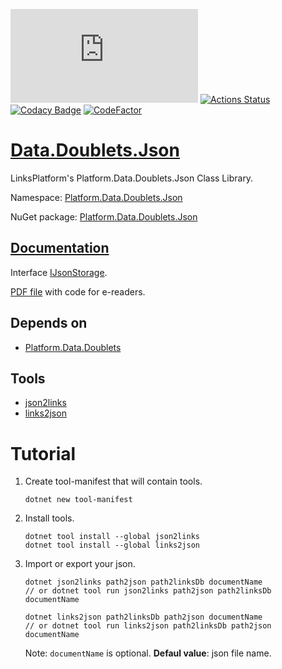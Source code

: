 [![NuGet Version and Downloads count](https://buildstats.info/nuget/Platform.Data.Doublets.Json)](https://www.nuget.org/packages/Platform.Data.Doublets.Json)
[![Actions Status](https://github.com/linksplatform/Data.Doublets.Json/workflows/CD/badge.svg)](https://github.com/linksplatform/Data.Doublets.Json/actions?workflow=CD)
[![Codacy Badge](https://api.codacy.com/project/badge/Grade/b38e839402d9451aa3e58fe05521325f)](https://app.codacy.com/gh/linksplatform/Data.Doublets.Json?utm_source=github.com&utm_medium=referral&utm_content=linksplatform/Data.Doublets.Json&utm_campaign=Badge_Grade_Settings)
[![CodeFactor](https://www.codefactor.io/repository/github/linksplatform/Data.Doublets.Json/badge)](https://www.codefactor.io/repository/github/linksplatform/Data.Doublets.Json)

# [Data.Doublets.Json](https://github.com/linksplatform/Data.Doublets.Json)

LinksPlatform's Platform.Data.Doublets.Json Class Library.

Namespace: [Platform.Data.Doublets.Json](https://linksplatform.github.io/Data.Doublets.Json/csharp/api/Platform.Data.Doublets.Json.html)

NuGet package: [Platform.Data.Doublets.Json](https://www.nuget.org/packages/Platform.Data.Doublets.Json)

## [Documentation](https://linksplatform.github.io/Data.Doublets.Json)
Interface [IJsonStorage<TLink>](https://linksplatform.github.io/Data/csharp/api/IJsonStorage.html).

[PDF file](https://linksplatform.github.io/Data.Doublets.Json/csharp/Platform.Data.Doublets.Json.pdf) with code for e-readers.

## Depends on
*   [Platform.Data.Doublets](https://github.com/linksplatform/Data.Doublets)

## Tools
- [json2links](https://www.nuget.org/packages/json2links)
- [links2json](https://www.nuget.org/packages/links2json)

# Tutorial
1. Create tool-manifest that will contain tools.
    ```shell
    dotnet new tool-manifest
    ```
2. Install tools.
    ```shell
    dotnet tool install --global json2links
    dotnet tool install --global links2json
    ```
3. Import or export your json.
    ```shell
   dotnet json2links path2json path2linksDb documentName
   // or dotnet tool run json2links path2json path2linksDb documentName
   
   dotnet links2json path2linksDb path2json documentName
   // or dotnet tool run links2json path2linksDb path2json documentName
   ```
   Note: `documentName` is optional. **Defaul value**: json file name.
